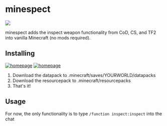 # minespect
![](https://img.shields.io/badge/animated%20models-0.6%25-critical)

minespect adds the inspect weapon functionality from CoD, CS, and TF2 into vanilla Minecraft (no mods required).

## Installing
[![homepage][1]][2] [![homepage][3]][4]

[1]:  https://img.shields.io/badge/-datapack-informational
[2]:  https://github.com/torshepherd/minespect/releases/latest/download/datapack.zip
[3]:  https://img.shields.io/badge/-resourcepack-blueviolet
[4]:  https://github.com/torshepherd/minespect/releases/latest/download/resourcepack.zip
1. Download the datapack to .minecraft/saves/YOURWORLD/datapacks
1. Download the resourcepack to .minecraft/resourcepacks
1. That's it!

## Usage
For now, the only functionality is to type ```/function inspect:inspect``` into the chat
